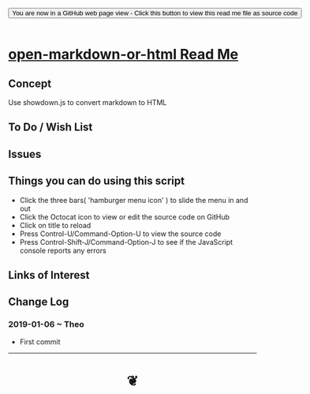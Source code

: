 
<span style=display:none; >[You are now in a GitHub source code view - click this link to view Read Me file as a web page]( https://pushme-pullyou.github.io/#tootoo13/0-templates/open-markdown-or-html/README.md "View file as a web page." ) </span>

<div><input type=button class = "btn btn-secondary btn-sm" onclick=window.location.href="https://github.com/pushme-pullyou/pushme-pullyou.github.io/blob/master/tootoo13/0-templates/open-markdown-or-html/README.md"
value="You are now in a GitHub web page view - Click this button to view this read me file as source code" ></div>

<br>

# [open-markdown-or-html Read Me]( #tootoo13/0-templates/open-markdown-or-html/README.md )

<!--
<iframe src=https://pushme-pullyou.github.io/tootoo13/0-templates/open-markdown-or-html/open-markdown-or-html-r1.html width=100% height=500px >Iframes are not viewable in GitHub source code views</iframe>
_<small>open-markdown-or-html</small>_

## Full Screen: [open-markdown-or-html]( https://pushme-pullyou.github.io/tootoo13/0-templates/open-markdown-or-html/open-markdown-or-html-r1.html )
-->


## Concept

Use showdown.js to convert markdown to HTML

## To Do / Wish List


## Issues


## Things you can do using this script

* Click the three bars( 'hamburger menu icon' ) to slide the menu in and out
* Click the Octocat icon to view or edit the source code on GitHub
* Click on title to reload
* Press Control-U/Command-Option-U to view the source code
* Press Control-Shift-J/Command-Option-J to see if the JavaScript console reports any errors


## Links of Interest


## Change Log

### 2019-01-06 ~ Theo

* First commit


***

# <center title="hello!" ><a href=javascript:window.scrollTo(0,0); style=text-decoration:none; > ❦ </a></center>

